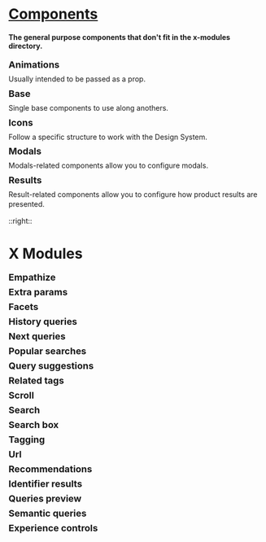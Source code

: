 

# [Components](https://docs.empathy.co/develop-empathy-platform/ui-reference/components/base-components/)

#### The general purpose components that don't fit in the x-modules directory.
<div class="mt-4">
<v-clicks :every="10">

<Link to="7"><h3 class="font-bold">Animations</h3></Link>
<p class="description">Usually intended to be passed as a prop.</p>

<Link to="8"><h3 class="font-bold">Base</h3></Link>
<p class="description">Single base components to use along anothers.</p>

<Link to="9"><h3 class="font-bold">Icons</h3></Link>
<p class="description">Follow a specific structure to work with the Design System.</p>

<Link to="10"><h3 class="font-bold">Modals</h3></Link>
<p class="description">Modals-related components allow you to configure modals.</p>

<Link to="11"><h3 class="font-bold">Results</h3></Link>
<p class="description">Result-related components allow you to configure how product results are presented.</p>

</v-clicks>
</div>

::right::

<v-click at="2"><h1><Link to="12">X Modules</Link></h1></v-click>


<div grid="~ cols-2 gap-8" class="mt-4">

<div>
<v-click at="3">
<Link to="18"><h3 class="font-bold">Empathize</h3></Link>
<Link to="21"><h3 class="font-bold">Extra params</h3></Link>
<Link to="22"><h3 class="font-bold">Facets</h3></Link>
<Link to="25"><h3 class="font-bold">History queries</h3></Link>
<Link to="28"><h3 class="font-bold">Next queries</h3></Link>
<Link to="31"><h3 class="font-bold">Popular searches</h3></Link>
<Link to="33"><h3 class="font-bold">Query suggestions</h3></Link>
<Link to="34"><h3 class="font-bold">Related tags</h3></Link>
<Link to="36"><h3 class="font-bold">Scroll</h3></Link>
<Link to="38"><h3 class="font-bold">Search</h3></Link>
</v-click>
</div>

<div>
<v-click at="3">
<Link to="40"><h3 class="font-bold">Search box</h3></Link>
<Link to="42"><h3 class="font-bold">Tagging</h3></Link>
<Link to="43"><h3 class="font-bold">Url</h3></Link>
<Link to="44"><h3 class="font-bold">Recommendations</h3></Link>
<Link to="46"><h3 class="font-bold">Identifier results</h3></Link>
<Link to="47"><h3 class="font-bold">Queries preview</h3></Link>
<Link to="49"><h3 class="font-bold">Semantic queries</h3></Link>
<Link to="50"><h3 class="font-bold">Experience controls</h3></Link>
</v-click>
</div>
</div>

<style>
.two-columns {
    gap: 32px;
}

h3 {
    font-size: 18px !important;
    margin: 8px 0 0;
}

.description {
    margin: 8px 0 0;
  line-height: 1.4;
}
</style>
